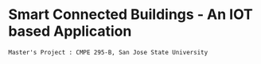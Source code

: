 # Smart Connected Buildings  -  An IOT based Application
	
	Master's Project : CMPE 295-B, San Jose State University
	
